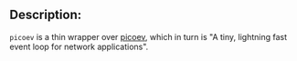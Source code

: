 ## Description:

`picoev` is a thin wrapper over [picoev](https://github.com/kazuho/picoev),
which in turn is "A tiny, lightning fast event loop for network applications".
